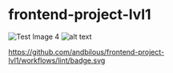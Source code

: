 # frontend-project-lvl1
![Test Image 4](https://www.fujifilm.com/products/digital_cameras/x/fujifilm_x_t1/sample_images/img/index/ff_x_t1_001.JPG)
![alt text](http://url/to/img.png)


https://github.com/andbilous/frontend-project-lvl1/workflows/lint/badge.svg